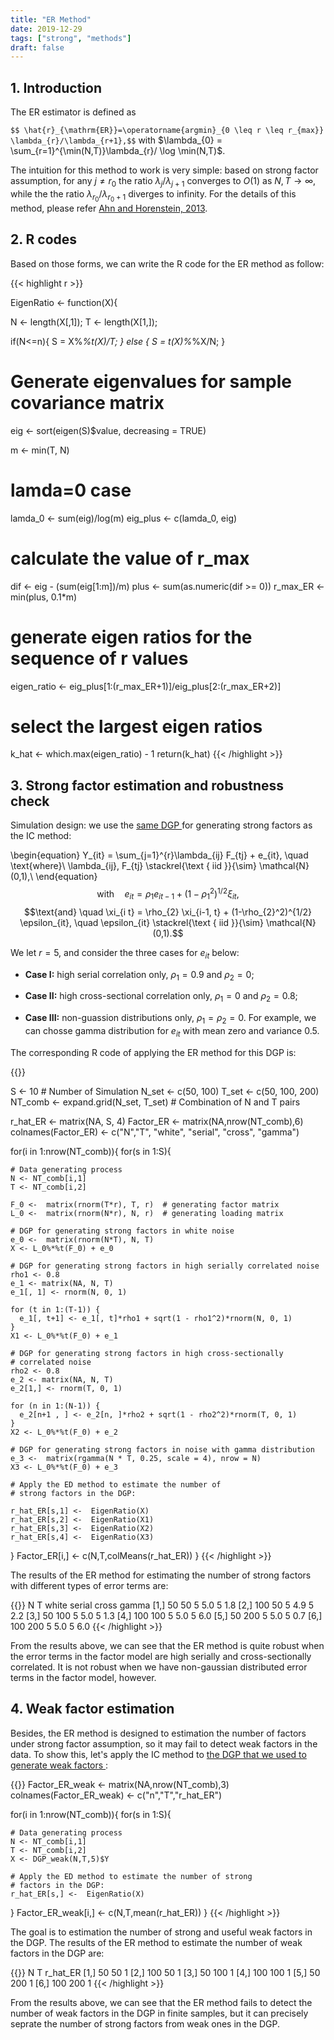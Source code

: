 ```yaml
---
title: "ER Method"
date: 2019-12-29
tags: ["strong", "methods"]
draft: false
---
```


## 1. Introduction

The ER estimator is defined as

 `$$ \hat{r}_{\mathrm{ER}}=\operatorname{argmin}_{0 \leq r \leq r_{max}} \lambda_{r}/\lambda_{r+1},$$`
with $\lambda_{0} = \sum_{r=1}^{\min(N,T)}\lambda_{r}/ \log \min(N,T)$.

The intuition for this method to work is very simple: based on strong factor assumption, for any $j \neq r_{0}$ the ratio $\lambda_{j}/ \lambda_{j+1}$ converges to $O(1)$ as $N, T \rightarrow \infty$, while the the ratio $\lambda_{r_{0}}/\lambda_{r_{0}+1}$  diverges to infinity. For the details of this method, please refer [Ahn and Horenstein, 2013](https://onlinelibrary.wiley.com/doi/abs/10.3982/ECTA8968).

## 2. R codes

Based on those forms, we can write the R code for the ER method as follow:

{{< highlight r >}}

EigenRatio <- function(X){

  N <- length(X[,1]);
  T <- length(X[1,]);

  if(N<=n){
    S = X%*%t(X)/T;
  } else {
    S = t(X)%*%X/N;
  }

  # Generate eigenvalues for sample covariance matrix
  eig <- sort(eigen(S)$value, decreasing = TRUE)

  m <- min(T, N)

  # lamda=0 case
  lamda_0 <- sum(eig)/log(m)
  eig_plus <- c(lamda_0, eig)

  # calculate the value of r_max
  dif <- eig - (sum(eig[1:m])/m)
  plus <- sum(as.numeric(dif >= 0))
  r_max_ER <- min(plus, 0.1*m)

  # generate eigen ratios for the sequence of r values
  eigen_ratio <- eig_plus[1:(r_max_ER+1)]/eig_plus[2:(r_max_ER+2)]

  # select the largest eigen ratios
  k_hat <- which.max(eigen_ratio) - 1
  return(k_hat)
{{< /highlight >}}

## 3. Strong factor estimation and robustness check


Simulation design: we use the <a href="#DGP_strong"> same DGP </a> for generating strong factors as the IC method:

\begin{equation}
    Y_{it} = \sum_{j=1}^{r}\lambda_{ij} F_{tj}  + e_{it}, \quad \text{where}\\
    \lambda_{ij}, F_{tj} \stackrel{\text { iid }}{\sim} \mathcal{N}(0,1),\\
    \end{equation}
$$\text{with} \quad e_{i t} = \rho_{1} e_{i t-1} + (1-\rho_{1}^2)^{1/2} \xi_{it},$$
$$\text{and} \quad \xi_{i t} = \rho_{2} \xi_{i-1, t} + (1-\rho_{2}^2)^{1/2} \epsilon_{it}, \quad \epsilon_{it} \stackrel{\text { iid }}{\sim} \mathcal{N}(0,1).$$

We let $r=5$,  and consider the three cases for $e_{it}$ below:

  * **Case I:**   high serial correlation only, $\rho_{1} = 0.9$ and $\rho_{2} = 0$;

  * **Case II:**  high cross-sectional correlation only, $\rho_{1} = 0$ and $\rho_{2} = 0.8$;

  * **Case III:** non-guassion distributions only, $\rho_{1} = \rho_{2} = 0$. For example, we can chosse gamma distribution for $e_{it}$ with mean zero and variance 0.5.

The corresponding R code of applying the ER method for this DGP is:

{{<highlight r>}}

S <- 10                   # Number of Simulation
N_set <- c(50, 100)
T_set <- c(50, 100, 200)
NT_comb <- expand.grid(N_set, T_set)  # Combination of N and T pairs

r_hat_ER <- matrix(NA, S, 4)
Factor_ER <- matrix(NA,nrow(NT_comb),6)
colnames(Factor_ER) <- c("N","T", "white", "serial", "cross", "gamma")

for(i in 1:nrow(NT_comb)){
  for(s in 1:S){

    # Data generating process
    N <- NT_comb[i,1]
    T <- NT_comb[i,2]

    F_0 <-  matrix(rnorm(T*r), T, r)  # generating factor matrix
    L_0 <-  matrix(rnorm(N*r), N, r)  # generating loading matrix

    # DGP for generating strong factors in white noise
    e_0 <-  matrix(rnorm(N*T), N, T)  
    X <- L_0%*%t(F_0) + e_0   

    # DGP for generating strong factors in high serially correlated noise
    rho1 <- 0.8
    e_1 <- matrix(NA, N, T)
    e_1[, 1] <- rnorm(N, 0, 1)

    for (t in 1:(T-1)) {
      e_1[, t+1] <- e_1[, t]*rho1 + sqrt(1 - rho1^2)*rnorm(N, 0, 1)
    }
    X1 <- L_0%*%t(F_0) + e_1

    # DGP for generating strong factors in high cross-sectionally
    # correlated noise
    rho2 <- 0.8
    e_2 <- matrix(NA, N, T)
    e_2[1,] <- rnorm(T, 0, 1)

    for (n in 1:(N-1)) {
      e_2[n+1 , ] <- e_2[n, ]*rho2 + sqrt(1 - rho2^2)*rnorm(T, 0, 1)
    }
    X2 <- L_0%*%t(F_0) + e_2

    # DGP for generating strong factors in noise with gamma distribution
    e_3 <-  matrix(rgamma(N * T, 0.25, scale = 4), nrow = N)
    X3 <- L_0%*%t(F_0) + e_3

    # Apply the ED method to estimate the number of
    # strong factors in the DGP:

    r_hat_ER[s,1] <-  EigenRatio(X)
    r_hat_ER[s,2] <-  EigenRatio(X1)
    r_hat_ER[s,3] <-  EigenRatio(X2)
    r_hat_ER[s,4] <-  EigenRatio(X3)
  }
    Factor_ER[i,] <- c(N,T,colMeans(r_hat_ER))
}
{{< /highlight >}}

The results of the ER method for estimating the number of strong factors with different types of error terms are:

{{<highlight r>}}
       N   T white serial cross gamma
[1,]  50  50     5    5.0     5   1.8
[2,] 100  50     5    4.9     5   2.2
[3,]  50 100     5    5.0     5   1.3
[4,] 100 100     5    5.0     5   6.0
[5,]  50 200     5    5.0     5   0.7
[6,] 100 200     5    5.0     5   6.0
{{< /highlight >}}

From the results above, we can see that the ER method is quite robust when the error terms in the factor model are high serially and cross-sectionally correlated. It is not robust when we have non-gaussian distributed error terms in the factor model, however.

## 4. Weak factor estimation

Besides, the ER method is designed to estimation the number of factors under strong factor assumption, so it may fail to detect weak factors in the data. To show this, let's apply the IC method to <a href="#DGP_weak"> the DGP that we used to generate weak factors </a>:


{{<highlight r>}}
Factor_ER_weak <- matrix(NA,nrow(NT_comb),3)
colnames(Factor_ER_weak) <- c("n","T","r_hat_ER")

for(i in 1:nrow(NT_comb)){
  for(s in 1:S){

    # Data generating process
    N <- NT_comb[i,1]
    T <- NT_comb[i,2]
    X <- DGP_weak(N,T,5)$Y

    # Apply the ED method to estimate the number of strong
    # factors in the DGP:
    r_hat_ER[s,] <-  EigenRatio(X)
  }
    Factor_ER_weak[i,] <- c(N,T,mean(r_hat_ER))
}
{{< /highlight >}}

The goal is to estimation the number of strong and useful weak factors in the DGP. The results of the ER method to estimate the number of weak factors in the DGP are:

{{<highlight r>}}
       N   T r_hat_ER
[1,]  50  50        1
[2,] 100  50        1
[3,]  50 100        1
[4,] 100 100        1
[5,]  50 200        1
[6,] 100 200        1
{{< /highlight >}}

From the results above, we can see that the ER method fails to detect the number of weak factors in the DGP in finite samples, but it can precisely seprate the number of strong factors from weak ones in the DGP.
